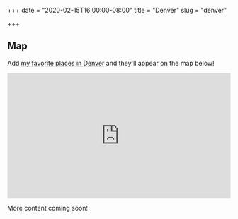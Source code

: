 +++
date = "2020-02-15T16:00:00-08:00"
title = "Denver"
slug = "denver"

+++

## Map

Add [my favorite places in Denver](https://goo.gl/maps/i9m8rDP3aHn7LqTs9) and
they'll appear on the map below!

<div style="position: relative; padding-bottom: 56.25%; height: 0; overflow: hidden;">
  <iframe src="https://www.google.com/maps/embed/v1/place?q=denver&key=AIzaSyDLYiOj_9ow-VnEoGuZ0_4wG7K0c4vuoQo" allowfullscreen style="position: absolute; top: 0; left: 0; width: 100%; height: 100%; border:0;"></iframe>
</div>

More content coming soon!